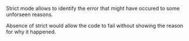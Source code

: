 Strict mode allows to identify the error that might have occured to some unforseen reasons.

Absence of strict would allow the code to fail without showing the reason for why it happened.